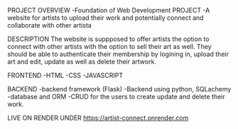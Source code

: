 PROJECT OVERVIEW
-Foundation of Web Development PROJECT 
-A website for artists to upload their work and potentially connect and collaborate with other artista

DESCRIPTION
The website is suppposed to offer artists the option to connect with other artists with the option to sell their art as well. They should be able to authenticate their membership by logining in, upload their art and edit, update as well as delete their artwork.

FRONTEND
-HTML
-CSS
-JAVASCRIPT

BACKEND
-backend framework (Flask)
-Backend using python, SQLachemy
-database and ORM
-CRUD for the users to create update and delete their work.


LIVE ON RENDER UNDER 
https://artist-connect.onrender.com

